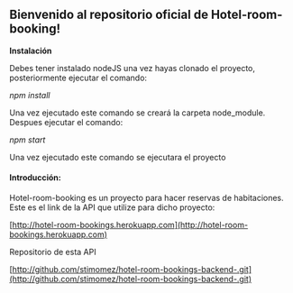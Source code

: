 ## Bienvenido al repositorio oficial de Hotel-room-booking!
**Instalación**

Debes tener instalado nodeJS una vez hayas clonado el proyecto, posteriormente ejecutar el comando:

*npm install*

Una vez ejecutado este comando se creará la carpeta node_module. Despues ejecutar el comando:

*npm start*

Una vez ejecutado este comando se ejecutara el proyecto


#### Introducción:

Hotel-room-booking es un proyecto para hacer reservas de habitaciones.
Este es el link de la API que utilize para dicho proyecto:

[http://hotel-room-bookings.herokuapp.com](http://hotel-room-bookings.herokuapp.com)

Repositorio de esta API 

[http://github.com/stimomez/hotel-room-bookings-backend-.git](http://github.com/stimomez/hotel-room-bookings-backend-.git)
